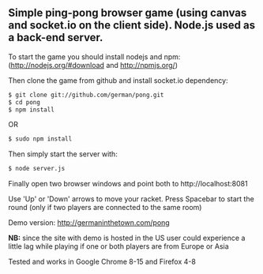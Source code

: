 ## Simple ping-pong browser game (using canvas and socket.io on the client side). Node.js used as a back-end server.

To start the game you should install nodejs and npm:
(http://nodejs.org/#download and http://npmjs.org/)

Then clone the game from github and install socket.io dependency:

```sh
$ git clone git://github.com/german/pong.git
$ cd pong
$ npm install
```

OR

```sh
$ sudo npm install
```

Then simply start the server with:

```sh
$ node server.js
```

Finally open two browser windows and point both to http://localhost:8081

Use 'Up' or 'Down' arrows to move your racket. Press Spacebar to start the round (only if two players are connected to the same room)

Demo version: http://germaninthetown.com/pong

**NB:** since the site with demo is hosted in the US user could experience a little lag while playing if one or both players are from Europe or Asia

Tested and works in Google Chrome 8-15 and Firefox 4-8
